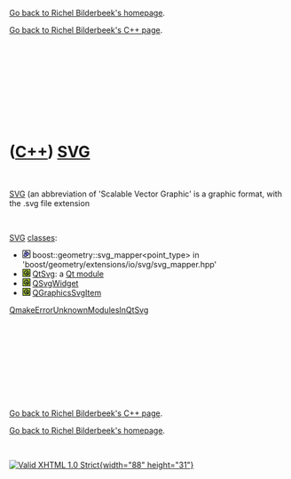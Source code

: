 [Go back to Richel Bilderbeek's homepage](index.htm).

[Go back to Richel Bilderbeek's C++ page](Cpp.htm).

 

 

 

 

 

([C++](Cpp.htm)) [SVG](CppSvg.htm)
==================================

 

[SVG](CppSvg.htm) (an abbreviation of 'Scalable Vector Graphic' is a
graphic format, with the .svg file extension

 

[SVG](CppSvg.htm) [classes](CppClass.htm):

-   ![Boost](PicBoost.png)
    boost::geometry::svg\_mapper&lt;point\_type&gt; in
    'boost/geometry/extensions/io/svg/svg\_mapper.hpp'
-   ![Qt](PicQt.png) [QtSvg](CppQSvg.htm): a [Qt
    module](CppQtModule.htm)
-   ![Qt](PicQt.png) [QSvgWidget](CppQSvgWidget.htm)
-   ![Qt](PicQt.png) [QGraphicsSvgItem](CppQGraphicsSvgItem.htm)

[QmakeErrorUnknownModulesInQtSvg](CppQmakeErrorUnknownModulesInQtSvg.htm)

 

 

 

 

 

[Go back to Richel Bilderbeek's C++ page](Cpp.htm).

[Go back to Richel Bilderbeek's homepage](index.htm).

 

[![Valid XHTML 1.0 Strict](valid-xhtml10.png){width="88"
height="31"}](http://validator.w3.org/check?uri=referer)
